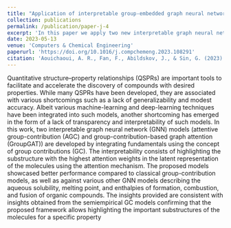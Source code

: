 ```yaml
---
title: "Application of interpretable group-embedded graph neural networks for pure compound properties"
collection: publications
permalink: /publication/paper-j-4
excerpt: 'In this paper we apply two new interpretable graph neural networks to 30 different pure componenent properties. This is so far the largest study of GNN on pure componenent poperties.'
date: 2023-05-13
venue: 'Computers & Chemical Engineering'
paperurl: 'https://doi.org/10.1016/j.compchemeng.2023.108291'
citation: 'Aouichaoui, A. R., Fan, F., Abildskov, J., & Sin, G. (2023). Application of interpretable group-embedded graph neural networks for pure compound properties. Computers & Chemical Engineering, 176, 108291.'
---
```


Quantitative structure–property relationships (QSPRs) are important tools to facilitate and accelerate the discovery of compounds with desired properties. While many QSPRs have been developed, they are associated with various shortcomings such as a lack of generalizability and modest accuracy. Albeit various machine-learning and deep-learning techniques have been integrated into such models, another shortcoming has emerged in the form of a lack of transparency and interpretability of such models. In this work, two interpretable graph neural network (GNN) models (attentive group-contribution (AGC) and group-contribution-based graph attention (GroupGAT)) are developed by integrating fundamentals using the concept of group contributions (GC). The interpretability consists of highlighting the substructure with the highest attention weights in the latent representation of the molecules using the attention mechanism. The proposed models showcased better performance compared to classical group-contribution models, as well as against various other GNN models describing the aqueous solubility, melting point, and enthalpies of formation, combustion, and fusion of organic compounds. The insights provided are consistent with insights obtained from the semiempirical GC models confirming that the proposed framework allows highlighting the important substructures of the molecules for a specific property
